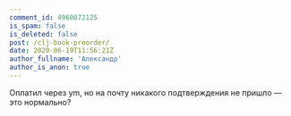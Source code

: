 ```yaml
---
comment_id: 4960072125
is_spam: false
is_deleted: false
post: /clj-book-preorder/
date: 2020-06-19T11:56:21Z
author_fullname: 'Александр'
author_is_anon: true
---
```


<p>Оплатил через ym, но на почту никакого подтверждения не пришло — это нормально?</p>
